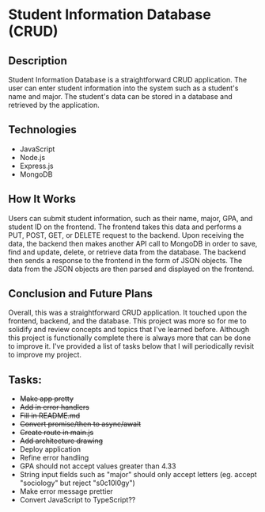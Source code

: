 # Student Information Database (CRUD)

## Description
Student Information Database is a straightforward CRUD application. The user can enter student information into the system such as a student's name and major. The student's data can be stored in a database and retrieved by the application.

## Technologies
- JavaScript
- Node.js
- Express.js
- MongoDB

## How It Works
Users can submit student information, such as their name, major, GPA, and student ID on the frontend. The frontend takes this data and performs a PUT, POST, GET, or DELETE request to the backend. Upon receiving the data, the backend then makes another API call to MongoDB in order to save, find and update, delete, or retrieve data from the database. The backend then sends a response to the frontend in the form of JSON objects. The data from the JSON objects are then parsed and displayed on the frontend.

## Conclusion and Future Plans
Overall, this was a straightforward CRUD application. It touched upon the frontend, backend, and the database. This project was more so for me to solidify and review concepts and topics that I've learned before. Although this project is functionally complete there is always more that can be done to improve it. I've provided a list of tasks below that I will periodically revisit to improve my project.

## Tasks:
- ~~Make app pretty~~
- ~~Add in error handlers~~
- ~~Fill in README.md~~
- ~~Convert promise/then to async/await~~
- ~~Create route in main.js~~
- ~~Add architecture drawing~~
- Deploy application
- Refine error handling
- GPA should not accept values greater than 4.33
- String input fields such as "major" should only accept letters (eg. accept "sociology" but reject "s0c10l0gy")
- Make error message prettier
- Convert JavaScript to TypeScript??
